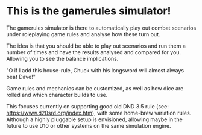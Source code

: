 # This is the gamerules simulator! #

The gamerules simulator is there to automatically play out combat scenarios under roleplaying game rules and analyse how these turn out.

The idea is that you should be able to play out scenarios and run them a number of times and have the results analysed and compared for you. 
Allowing you to see the balance implications.

"O if I add this house-rule, Chuck with his longsword will almost always beat Dave!"

Game rules and mechanics can be customized, as well as how dice are rolled and which character builds to use. 

This focuses currently on supporting good old DND 3.5 rule (see: https://www.d20srd.org/index.htm), with some home-brew variation rules. 
Although a highly pluggable setup is envisioned, allowing maybe in the future to use D10 or other systems on the same simulation engine.
